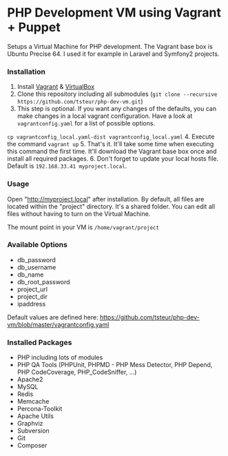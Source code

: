 PHP Development VM using Vagrant + Puppet
=========================================

Setups a Virtual Machine for PHP development. The Vagrant base box is Ubuntu Precise 64. I used it for example in Laravel and Symfony2 projects.

### Installation
 1. Install [Vagrant](http://www.vagrantup.com) & [VirtualBox](https://www.virtualbox.org)
 2. Clone this repository including all submodules (`git clone --recursive https://github.com/tsteur/php-dev-vm.git`)
 3. This step is optional. If you want any changes of the defaults, you can make changes in a local vagrant configuration. Have a look at `vagrantconfig.yaml` for a list of possible options.

 `cp vagrantconfig_local.yaml-dist vagrantconfig_local.yaml`
 4. Execute the command `vagrant up`
 5. That's it. It'll take some time when executing this command the first time. It'll download the Vagrant base box once and install all required packages.
 6. Don't forget to update your local hosts file. Default is `192.168.33.41 myproject.local`.

### Usage

Open "http://myproject.local" after installation. By default, all files are located within the "project" directory. It's a shared folder. You can edit all files without having to turn on the Virtual Machine. 

The mount point in your VM is `/home/vagrant/project`

### Available Options

 * db_password
 * db_username
 * db_name
 * db_root_password
 * project_url
 * project_dir
 * ipaddress

Default values are defined here: https://github.com/tsteur/php-dev-vm/blob/master/vagrantconfig.yaml

### Installed Packages
 * PHP including lots of modules
 * PHP QA Tools (PHPUnit, PHPMD - PHP Mess Detector, PHP Depend, PHP CodeCoverage, PHP_CodeSniffer, ...)
 * Apache2
 * MySQL
 * Redis
 * Memcache
 * Percona-Toolkit
 * Apache Utils
 * Graphviz
 * Subversion
 * Git
 * Composer


